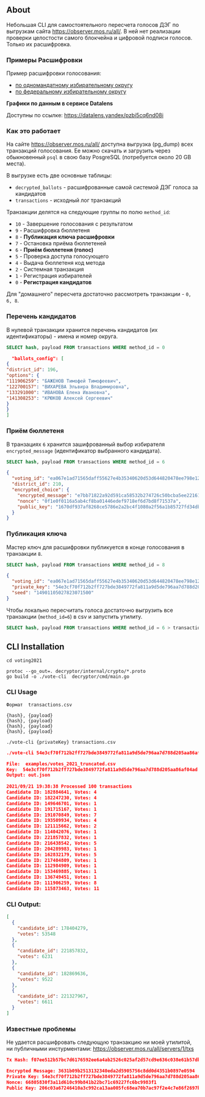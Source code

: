 ## About


Небольшая CLI для самостоятельного пересчета голосов ДЭГ по выгрузкам сайта https://observer.mos.ru/all/. 
В ней нет реализации проверки целостости самого блокчейна и цифровой подписи голосов. Только их расшифровка.

### Примеры Расшифровки

Пример расшифровки голосования:

- [по одномандатному избирательному округу](data/single-mandate/result.zip)
- [по федеральному избирательному округу](data/consignment/result.zip)

**Графики по данным в сервисе Datalens**

Доступны по ссылке: https://datalens.yandex/pzbi5cq6nd08i

### Как это работает

На сайте https://observer.mos.ru/all/ доступна выгрузка (pg_dump) всех транзакций голосования. 
Ее можно скачать и загрузить через обыкновенный `psql` в свою базу PosgreSQL (потребуется около 20 GB места).

В выгрузке есть две основные таблицы:

- `decrypted_ballots` - расшифрованные самой системой ДЭГ голоса за кандидатов
- `transactions` - исходный лог транзакций

Транзакции делятся на следующие группы по полю `method_id`:

- `10` - Завершение голосования с результатом
- `9` - Расшифровка бюллетеня
- `8` - **Публикация ключа расшифровки**
- `7` - Остановка приёма бюллетеней
- `6` - **Приём бюллетеня (голос)**
- `5` - Проверка доступа голосующего
- `4` - Выдача бюллетеня код метода
- `2` - Системная транзакция
- `1` - Регистрация избирателей
- `0` - **Регистрация кандидатов**

Для "домашнего" пересчета достаточно рассмотреть транзакции - `0, 6, 8`.

### Перечень кандидатов 
В нулевой транзакции хранится перечень кандидатов (их идентификаторы) - имена и номер округа.

```sql
SELECT hash, payload FROM transactions WHERE method_id = 0
```

```json
  "ballots_config": [
{
"district_id": 196,
"options": {
"111906259": "БАЖЕНОВ Тимофей Тимофеевич",
"122700157": "ВИХАРЕВА Эльвира Владимировна",
"133291000": "ИВАНОВА Елена Ивановна",
"141308253": "КРЮКОВ Алексей Сергеевич"
}
}
]
```

### Приём бюллетеня

В транзациях `6` хранится зашифрованный выбор избирателя `encrypted_message` (идентификатор выбранного кандидата).

```sql
SELECT hash, payload FROM transactions WHERE method_id = 6
```

```json
{
  "voting_id": "ea067e1ad71565daff55627e4b35340620d53d644820478ee798e125efe657c2",
  "district_id": 210,
  "encrypted_choice": {
    "encrypted_message": "e7bb71822a92d591ca58532b274726c50bcba5ee22161c3d3d",
    "nonce": "0f1e0f0116a5ab4cf8ba01446edef9718ef6d7bd8f71537a",
    "public_key": "1670df937af8268ce5786e2a2bc4f1080a2f56a1b85727fd34dbf527a7ffab10"
  }
}
```
### Публикация ключа

Мастер ключ для расшифровки публикуется в конце голосования в транзакции `8`.


```sql
SELECT hash, payload FROM transactions WHERE method_id = 8
```

```json
{
  "voting_id": "ea067e1ad71565daff55627e4b35340620d53d644820478ee798e125efe657c2",
  "private_key": "54e3cf70f712b2ff727bde3849772fa811a9d5de796aa7d788d205aa86af04ad",
  "seed": "14901105027823071500"
}
```

Чтобы локально пересчитать голоса достаточно выгрузить все транзакции (`method_id=6`) в csv и запустить утилиту.

```sql
SELECT hash, payload FROM transactions WHERE method_id = 6 > transactions.csv
```

## CLI Installation

```shell
cd voting2021

protoc --go_out=. decryptor/internal/crypto/*.proto 
go build -o ./vote-cli  decryptor/cmd/main.go
```

### CLI Usage

```
Формат  transactions.csv

{hash}, {payload}
{hash}, {payload}
{hash}, {payload}
{hash}, {payload}
```

```shell
./vote-cli {privateKey} transactions.csv
```

```json
./vote-cli 54e3cf70f712b2ff727bde3849772fa811a9d5de796aa7d788d205aa86af04ad examples/votes_2021_truncated.csv

File:  examples/votes_2021_truncated.csv
Key:  54e3cf70f712b2ff727bde3849772fa811a9d5de796aa7d788d205aa86af04ad
Output: out.json
        
2021/09/21 19:38:38 Processed 100 transactions
Candidate ID: 182884641, Votes: 4
Candidate ID: 182247230, Votes: 4
Candidate ID: 149646701, Votes: 1
Candidate ID: 191715167, Votes: 1
Candidate ID: 191070849, Votes: 7
Candidate ID: 193509934, Votes: 4
Candidate ID: 121115662, Votes: 2
Candidate ID: 114042076, Votes: 1
Candidate ID: 221857832, Votes: 1
Candidate ID: 216438542, Votes: 5
Candidate ID: 204289983, Votes: 1
Candidate ID: 162832179, Votes: 5
Candidate ID: 217404809, Votes: 1
Candidate ID: 112984909, Votes: 1
Candidate ID: 153469885, Votes: 1
Candidate ID: 136749451, Votes: 1
Candidate ID: 111906259, Votes: 8
Candidate ID: 115873463, Votes: 11
```

### CLI Output:

```json
[
  {
    "candidate_id": 178404279,
    "votes": 53548
  },
  {
    "candidate_id": 221857832,
    "votes": 6231
  },
  {
    "candidate_id": 182869636,
    "votes": 9522
  },
  {
    "candidate_id": 221327967,
    "votes": 6611
  }
]
```


### Известные проблемы

Не удается расшифровать следующую транзакцию ни моей утилитой, ни публичными инстурментами:
https://observer.mos.ru/all/servers/1/txs

```json
Tx Hash: f07ee512b57bc7d6176592ee6a4ab2526c025af2d57cd9e636c038e61b57db06

Encrypted Message: 3631b09b2513132340eda2d5905756c8dd0d4351b0897e0594
Private Key: 54e3cf70f712b2ff727bde3849772fa811a9d5de796aa7d788d205aa86af04ad
Nonce: 66805830f3a11d610c99b841b22bc71c69227fc6bc9983f1
Public Key: 206c03a67246410a3c992ca13aa005fc68ea70b7ac97f2e4c7e86f2697ba641b
```
